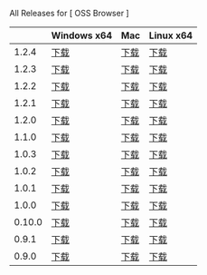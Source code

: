 All Releases for [ OSS Browser ]

  ||Windows x64| Mac |Linux x64|
  |-----|-----|---------|--------|
|1.2.4|[下载](http://luogc.oss-cn-hangzhou.aliyuncs.com/oss-browser-publish/1.2.4/oss-browser-win32-x64.zip) | [下载](http://luogc.oss-cn-hangzhou.aliyuncs.com/oss-browser-publish/1.2.4/oss-browser.dmg) | [下载](http://luogc.oss-cn-hangzhou.aliyuncs.com/oss-browser-publish/1.2.4/oss-browser-linux-x64.zip) |
|1.2.3|[下载](http://luogc.oss-cn-hangzhou.aliyuncs.com/oss-browser-publish/1.2.3/oss-browser-win32-x64.zip) | [下载](http://luogc.oss-cn-hangzhou.aliyuncs.com/oss-browser-publish/1.2.3/oss-browser.dmg) | [下载](http://luogc.oss-cn-hangzhou.aliyuncs.com/oss-browser-publish/1.2.3/oss-browser-linux-x64.zip) |
|1.2.2|[下载](http://luogc.oss-cn-hangzhou.aliyuncs.com/oss-browser-publish/1.2.2/oss-browser-win32-x64.zip) | [下载](http://luogc.oss-cn-hangzhou.aliyuncs.com/oss-browser-publish/1.2.2/oss-browser.dmg) | [下载](http://luogc.oss-cn-hangzhou.aliyuncs.com/oss-browser-publish/1.2.2/oss-browser-linux-x64.zip) |
|1.2.1|[下载](http://luogc.oss-cn-hangzhou.aliyuncs.com/oss-browser-publish/1.2.1/oss-browser-win32-x64.zip) | [下载](http://luogc.oss-cn-hangzhou.aliyuncs.com/oss-browser-publish/1.2.1/oss-browser.dmg) | [下载](http://luogc.oss-cn-hangzhou.aliyuncs.com/oss-browser-publish/1.2.1/oss-browser-linux-x64.zip) |
|1.2.0|[下载](http://luogc.oss-cn-hangzhou.aliyuncs.com/oss-browser-publish/1.2.0/oss-browser-win32-x64.zip) | [下载](http://luogc.oss-cn-hangzhou.aliyuncs.com/oss-browser-publish/1.2.0/oss-browser.dmg) | [下载](http://luogc.oss-cn-hangzhou.aliyuncs.com/oss-browser-publish/1.2.0/oss-browser-linux-x64.zip) |
|1.1.0|[下载](http://luogc.oss-cn-hangzhou.aliyuncs.com/oss-browser-publish/1.1.0/oss-browser-win32-x64.zip) | [下载](http://luogc.oss-cn-hangzhou.aliyuncs.com/oss-browser-publish/1.1.0/oss-browser.dmg) | [下载](http://luogc.oss-cn-hangzhou.aliyuncs.com/oss-browser-publish/1.1.0/oss-browser-linux-x64.zip) |
|1.0.3|[下载](http://luogc.oss-cn-hangzhou.aliyuncs.com/oss-browser-publish/1.0.3/oss-browser-win32-x64.zip) | [下载](http://luogc.oss-cn-hangzhou.aliyuncs.com/oss-browser-publish/1.0.3/oss-browser.dmg) | [下载](http://luogc.oss-cn-hangzhou.aliyuncs.com/oss-browser-publish/1.0.3/oss-browser-linux-x64.zip) |
|1.0.2|[下载](http://luogc.oss-cn-hangzhou.aliyuncs.com/oss-browser-publish/1.0.2/oss-browser-win32-x64.zip) | [下载](http://luogc.oss-cn-hangzhou.aliyuncs.com/oss-browser-publish/1.0.2/oss-browser.dmg) | [下载](http://luogc.oss-cn-hangzhou.aliyuncs.com/oss-browser-publish/1.0.2/oss-browser-linux-x64.zip) |
|1.0.1|[下载](http://luogc.oss-cn-hangzhou.aliyuncs.com/oss-browser-publish/1.0.1/oss-browser-win32-x64.zip) | [下载](http://luogc.oss-cn-hangzhou.aliyuncs.com/oss-browser-publish/1.0.1/oss-browser.dmg) | [下载](http://luogc.oss-cn-hangzhou.aliyuncs.com/oss-browser-publish/1.0.1/oss-browser-linux-x64.zip) |
|1.0.0|[下载](http://luogc.oss-cn-hangzhou.aliyuncs.com/oss-browser-publish/1.0.0/oss-browser-win32-x64.zip) | [下载](http://luogc.oss-cn-hangzhou.aliyuncs.com/oss-browser-publish/1.0.0/oss-browser.dmg) | [下载](http://luogc.oss-cn-hangzhou.aliyuncs.com/oss-browser-publish/1.0.0/oss-browser-linux-x64.zip) |
|0.10.0|[下载](http://luogc.oss-cn-hangzhou.aliyuncs.com/oss-browser-publish/0.10.0/oss-browser-win32-x64.zip) | [下载](http://luogc.oss-cn-hangzhou.aliyuncs.com/oss-browser-publish/0.10.0/oss-browser.dmg) | [下载](http://luogc.oss-cn-hangzhou.aliyuncs.com/oss-browser-publish/0.10.0/oss-browser-linux-x64.zip) |
|0.9.1|[下载](http://luogc.oss-cn-hangzhou.aliyuncs.com/oss-browser-publish/0.9.1/oss-browser-win32-x64.zip) | [下载](http://luogc.oss-cn-hangzhou.aliyuncs.com/oss-browser-publish/0.9.1/oss-browser.dmg) | [下载](http://luogc.oss-cn-hangzhou.aliyuncs.com/oss-browser-publish/0.9.1/oss-browser-linux-x64.zip) |
|0.9.0|[下载](http://luogc.oss-cn-hangzhou.aliyuncs.com/oss-browser-publish/0.9.0/oss-browser-win32-x64.zip) | [下载](http://luogc.oss-cn-hangzhou.aliyuncs.com/oss-browser-publish/0.9.0/oss-browser.dmg) | [下载](http://luogc.oss-cn-hangzhou.aliyuncs.com/oss-browser-publish/0.9.0/oss-browser-linux-x64.zip) |